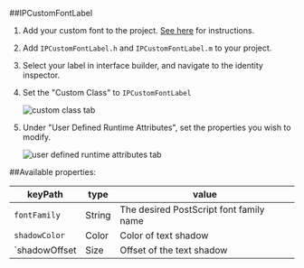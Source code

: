 ##IPCustomFontLabel

1. Add your custom font to the project. [See here](http://jaysonlane.net/2012/07/using-custom-fonts-on-iphone-ipad/) for instructions.
2. Add `IPCustomFontLabel.h` and `IPCustomFontLabel.m` to your project.
3. Select your label in interface builder, and navigate to the identity inspector.
4. Set the "Custom Class" to `IPCustomFontLabel` 
   
   ![custom class tab](http://i.imgur.com/HH5e7Sd.png)

5. Under "User Defined Runtime Attributes", set the properties you wish to modify. 
   
   ![user defined runtime attributes tab](http://i.imgur.com/prnw1Se.png)

##Available properties:


| keyPath        | type         | value                                    |
| -------------- | ------------ | ---------------------------------------- |
| `fontFamily`   | String       | The desired PostScript font family name  |
| `shadowColor`  | Color        | Color of text shadow                     |
| `shadowOffset  | Size         | Offset of the text shadow                |